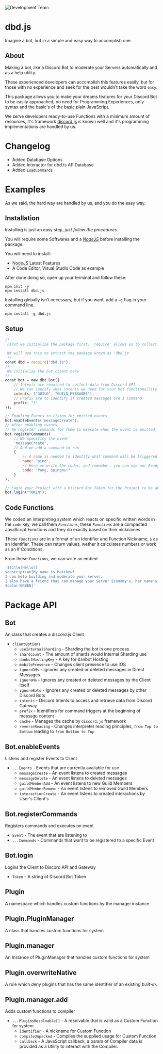 ![Development Team](https://cdn.discordapp.com/banners/773352845738115102/dda8de5075c9e54067feca72bf38546e.png?size=4096)

# dbd.js
 Imagine a bot, but in a simple and easy way to accomplish one.

## About
Making a bot, like a Discord Bot to moderate your Servers automatically and as a help utility. 

These experienced developers can accomplish this features easily, but for those with no experience and seek for the best wouldn't take the word `easy`.

This package allows you to make your dreams features for your Discord Bot to be easily approached, no need for Programming Experiences, only syntax and the basic's of the basic plain JavaScript.

We serve developers ready-to-use Functions with a minimum amount of resources, it's framework [discord.js](https://github.com/discordjs/discord.js) is known well and it's programming implementations are handled by us.

# Changelog
- Added Database Options
- Added Interactor for dbd.ts APIDatabase
- Added `LoadCommands`


# Examples
As we said, the hard way are handled by us, and you do the easy way.

## Installation
Installing is just an easy step, *just follow the procedures*.

You will require some Softwares and a *[NodeJS](https://nodejs.org)* before installing the package. 

You will need to install:

- [NodeJS](https://nodejs.org) Latest Features
- A Code Editor, Visual Studio Code as example

After done doing so, open up your terminal and follow these:

```
npm init -y
npm install dbd.js
```
Installing globally isn't necessary, but if you want, add a `-g` flag in your command line.
```
npm install -g dbd.js
```
## Setup
```js
/*
 First we initialize the package first, 'require' allows us to collect modules from other Files and Packages.

 We will use this to extract the package known as 'dbd.js'
 */
const dbd = require("dbd.js");
/*
 We initialize the bot client here
*/
const bot = new dbd.Bot({
    // Intents are required to collect data from Discord API
    // We can specify what intents we need for your bot functionallity's
    intents: ["GUILD", "GUILD_MESSAGES"],
    // Prefix are to identify if created messages are a Command
    prefix: "!"
});

// Enabling Events to listen for emitted events
bot.enableEvents('messageCreate');
// After enabling events,
// We register commands for them to execute when the event is emitted
bot.registerCommands(
    // We specificy the event
    'messageCreate',
    // And we add a command to run
    {
        // A name is needed to identify what command will be triggered
        name: 'ping',
        // Here we write the codes, and remember, you can use our Ready-to-use Functions
        code: "Pong, $pingms!"
    }
);

// Login your Project with a Discord Bot Token for the Project to be able to interact with your Bot
bot.login("TOKEN");
```

## Code Functions
We coded an Interpreting system which reacts on specific written words in the `code` key, we call them *`Functions`*, these *`Functions`* are a compacted JavaScript Functions and they do exactly based on their nicknames.

These *`Functions`* are in a format of an Identifier and Function Nickname, `$` as an identifier. These can return values, wether it calculates numbers or work as an If Conditions.

From these *`Functions`*, we can write an embed
```js
`$title[Hello!]
$description[My name is Matthew!
I can help building and moderate your server.
I also have a friend that can manage your Server Economy's, her name's Liz.]
$color[GREEN]`
```

# Package API
## Bot
An class that creates a discord.js Client
- `clientOptions`
    - `useInternalSharding` - Sharding the bot in one process
    - `shardCount` - The amount of shards would Internal Sharding use
    - `danbotHostingKey` - A key for danbot Hosting
    - `mobilePresence` - Changes client presence to use iOS
    - `ignoreDMs` - Ignores any created or deleted messages in Direct Messages
    - `ignoreMe` - Ignores any created or deleted messages by the Client itself
    - `ignoreBots` - Ignores any created or deleted messages by other Discord Bots
    - `intents` - Discord Intents to access and retrieve data from Discord Gateway
    - `prefix` - Identifiers for command triggers at the beginning of message content
    - `cache` - Manages the cache by `discord.js` framework
    - `reverseReading` - Changes interpreter reading principles, `from Top to Bottom` reading to `from Bottom to Top`
## Bot.enableEvents
Listens and register Events to Client
- `...Events` - Events that are currently available for use
    - `messageCreate` - An event listens to created messages
    - `messageDelete` - An event listens to deleted messages
    - `guildMemberAdd` - An event listens to new Guild Members
    - `guildMemberRemove` - An event listens to removed Guild Members
    - `interactionCreate` - An event listens to created interactions by User's Client's
## Bot.registerCommands
Registers commands and executes on event
- `Event` - The event that are listening to
- `...Commands` - Commands that want to be registered to a specific Event
## Bot.login
Logins the Client to Discord API and Gateway
- `Token` - A string of Discord Bot Token

## Plugin
A namespace which handles custom functions by the manager instance
## Plugin.PluginManager
A class that handles custom functions for system
## Plugin.manager
An Instance of PluginManager that handles custom functions for system
## Plugin.overwriteNative
A rule which deny plugins that has the same identifier of an existing *built-in*.
## Plugin.manager.add
Adds custom functions to compiler
- `...PluginsResolvable[]` - A resolvable that is valid as a Custom Function for system
    - `identifier` - A nickname for Custom Function
    - `compileUnpacked` - Compiles the supplied usage for Custom Function
    - `callback` - A JavaScript callback, a param of Compiler data is provided as a Utility to interact with the Compiler. 
